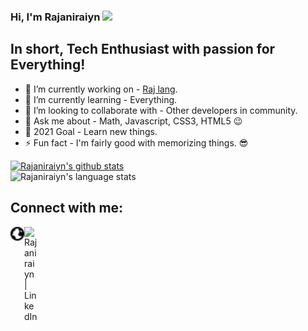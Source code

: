 ### Hi, I'm Rajaniraiyn <img src="https://media.giphy.com/media/hvRJCLFzcasrR4ia7z/giphy.gif" width="25px">

## In short, Tech Enthusiast with passion for Everything!
- 🔭 I’m currently working on - [Raj lang](https://github.com/rajlang).
- 🌱 I’m currently learning - Everything.
- 👯 I’m looking to collaborate with - Other developers in community.
- 💬 Ask me about - Math, Javascript, CSS3, HTML5 😉
- 🥅 2021 Goal - Learn new things.
- ⚡ Fun fact - I'm fairly good with memorizing things. 😎

[![Rajaniraiyn's github stats](https://github-readme-stats.vercel.app/api?username=rajaniraiyn&bg_color=30,e96443,904e95&title_color=fff&text_color=fff)](https://github.com/rajaniraiyn?tab=repositories)
<br>
![Rajaniraiyn's language stats](https://github-readme-stats.vercel.app/api/top-langs/?username=rajaniraiyn)

## Connect with me:
[<img align="left" alt="Rajaniraiyn | Portfolio" width="22px" src="https://raw.githubusercontent.com/iconic/open-iconic/master/svg/globe.svg" />][website]
[<img align="left" alt="Rajaniraiyn | LinkedIn" width="22px" src="https://cdn.jsdelivr.net/npm/simple-icons@v3/icons/linkedin.svg" />][linkedin]
<br />

[website]: https://rajaniraiyn.github.io/
[linkedin]: https://www.linkedin.com/in/rajaniraiyn/
